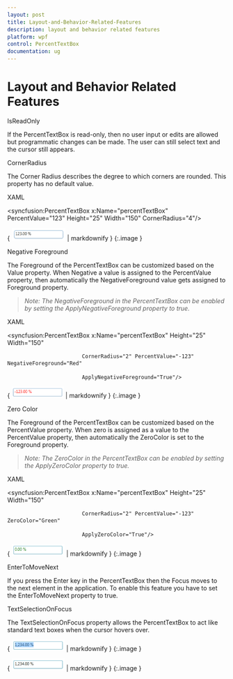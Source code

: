 ```yaml
---
layout: post
title: Layout-and-Behavior-Related-Features
description: layout and behavior related features
platform: wpf
control: PercentTextBox 
documentation: ug
---
```


# Layout and Behavior Related Features

IsReadOnly

If the PercentTextBox is read-only, then no user input or edits are allowed but programmatic changes can be made. The user can still select text and the cursor still appears.

CornerRadius

The Corner Radius describes the degree to which corners are rounded. This property has no default value.

XAML



&lt;syncfusion:PercentTextBox x:Name="percentTextBox" PercentValue="123" Height="25" Width="150" CornerRadius="4"/&gt;



{ ![](Layout-and-Behavior-Related-Features_images/Layout-and-Behavior-Related-Features_img1.png) | markdownify }
{:.image }


Negative Foreground

The Foreground of the PercentTextBox can be customized based on the Value property. When Negative a value is assigned to the PercentValue property, then automatically the NegativeForeground value gets assigned to Foreground property.

> _Note: The NegativeForeground in the PercentTextBox can be enabled by setting the ApplyNegativeForeground property to true._

XAML



<syncfusion:PercentTextBox x:Name="percentTextBox" Height="25" Width="150" 

                            CornerRadius="2" PercentValue="-123" NegativeForeground="Red" 

                            ApplyNegativeForeground="True"/>



{ ![](Layout-and-Behavior-Related-Features_images/Layout-and-Behavior-Related-Features_img2.png) | markdownify }
{:.image }


Zero Color

The Foreground of the PercentTextBox can be customized based on the PercentValue property. When zero is assigned as a value to the PercentValue property, then automatically the ZeroColor is set to the Foreground property.

> _Note: The ZeroColor in the PercentTextBox can be enabled by setting the ApplyZeroColor property to true._

> 

XAML



<syncfusion:PercentTextBox x:Name="percentTextBox" Height="25" Width="150" 

                            CornerRadius="2" PercentValue="-123" ZeroColor="Green" 

                            ApplyZeroColor="True"/>



{ ![](Layout-and-Behavior-Related-Features_images/Layout-and-Behavior-Related-Features_img3.png) | markdownify }
{:.image }


EnterToMoveNext

If you press the Enter key in the PercentTextBox then the Focus moves to the next element in the application. To enable this feature you have to set the EnterToMoveNext property to true.

TextSelectionOnFocus

The TextSelectionOnFocus property allows the PercentTextBox to act like standard text boxes when the cursor hovers over. 

{ ![](Layout-and-Behavior-Related-Features_images/Layout-and-Behavior-Related-Features_img4.png) | markdownify }
{:.image }


{ ![](Layout-and-Behavior-Related-Features_images/Layout-and-Behavior-Related-Features_img5.png) | markdownify }
{:.image }


